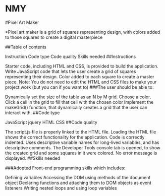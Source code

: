 # NMY

#Pixel Art Maker

*Pixel art maker is a grid of squares representing design, with colors added to those squares to create a digital masterpiece

##Table of contents

Instruction
Code type
Code quality
Skills needed
##Instructions

Starter code, including HTML and CSS, is provided to build the application.
Write JavaScript code that lets the user create a grid of squares representing their design.
Color added to each square to create a master piece. Note: You do not need to edit the HTML and CSS files to make your project work (but you can if you want to)
###The user should be able to:

Dynamically set the size of the table as an N by M grid.
Choose a color.
Click a cell in the grid to fill that cell with the chosen color
Implement the makeGrid() function, that dynamically creates a grid that the user can interact with.
##Code type

JavaScript
jquery
HTML
CSS
##Code quality

The script.js file is properly linked to the HTML file.
Loading the HTML file shows the correct functionality for the application.
Code is correctly indented.
Uses descriptive variable names for long-lived variables, and has descriptive comments.
The Developer Tools console tab is opened, to show the created grid and some squares in it were colored.
No error message is displayed.
##Skills needed

###Adopted Front-end programming skills which includes:

Defining variables
Accessing the DOM using methods of the document object
Declaring functions and attaching them to DOM objects as event listeners
Writing nested loops and using loop variables
